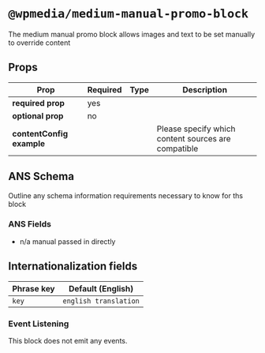 # `@wpmedia/medium-manual-promo-block`

The medium manual promo block allows images and text to be set manually to override content

## Props

| **Prop**                  | **Required** | **Type** | **Description**                                     |
| ------------------------- | ------------ | -------- | --------------------------------------------------- |
| **required prop**         | yes          |          |                                                     |
| **optional prop**         | no           |          |                                                     |
| **contentConfig example** |              |          | Please specify which content sources are compatible |

## ANS Schema

Outline any schema information requirements necessary to know for ths block

### ANS Fields

- n/a manual passed in directly

## Internationalization fields

| Phrase key | Default (English)     |
| ---------- | --------------------- |
| `key`      | `english translation` |

### Event Listening

This block does not emit any events.
